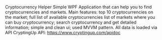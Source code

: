 Cryptocurrency Helper
Simple WPF Application that can help you to find cryptocurrencies and markets.
Main features:
top 10 cryptocurrencies on the market;
full list of available cryptocurrencies
list of markets where you can buy cryptocurrency;
search cryptocurrency and get detailed information;
simple and clean ui;
used MVVM pattern.
All data is loaded via API CryptingUp API: https://www.cryptingup.com/apidoc
